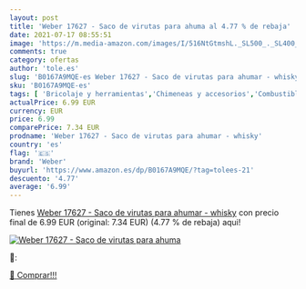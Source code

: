 ```yaml
---
layout: post
title: 'Weber 17627 - Saco de virutas para ahuma al 4.77 % de rebaja'
date: 2021-07-17 08:55:51
image: 'https://m.media-amazon.com/images/I/516NtGtmshL._SL500_._SL400_.jpg'
comments: true
category: ofertas
author: 'tole.es'
slug: 'B0167A9MQE-es Weber 17627 - Saco de virutas para ahumar - whisky'
sku: 'B0167A9MQE-es'
tags: [ 'Bricolaje y herramientas','Chimeneas y accesorios','Combustibles para chimenea','weber','whisky', ]
actualPrice: 6.99 EUR
currency: EUR
price: 6.99
comparePrice: 7.34 EUR
prodname: 'Weber 17627 - Saco de virutas para ahumar - whisky'
country: 'es'
flag: '🇪🇸'
brand: 'Weber'
buyurl: 'https://www.amazon.es/dp/B0167A9MQE/?tag=tolees-21'
descuento: '4.77'
average: '6.99'
---
```


Tienes [Weber 17627 - Saco de virutas para ahumar - whisky](https://www.amazon.es/dp/B0167A9MQE/?tag=tolees-21) con precio final de  6.99 EUR (original: 7.34 EUR) (4.77 %  de rebaja) aqui!

[![Weber 17627 - Saco de virutas para ahuma](https://m.media-amazon.com/images/I/516NtGtmshL._SL500_._SL400_.jpg)](https://www.amazon.es/dp/B0167A9MQE/?tag=tolees-21)

🔎:


[🛒 Comprar!!!](https://www.amazon.es/dp/B0167A9MQE/?tag=tolees-21)
